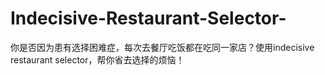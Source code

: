 # Indecisive-Restaurant-Selector-
你是否因为患有选择困难症，每次去餐厅吃饭都在吃同一家店？使用indecisive restaurant selector，帮你省去选择的烦恼！
